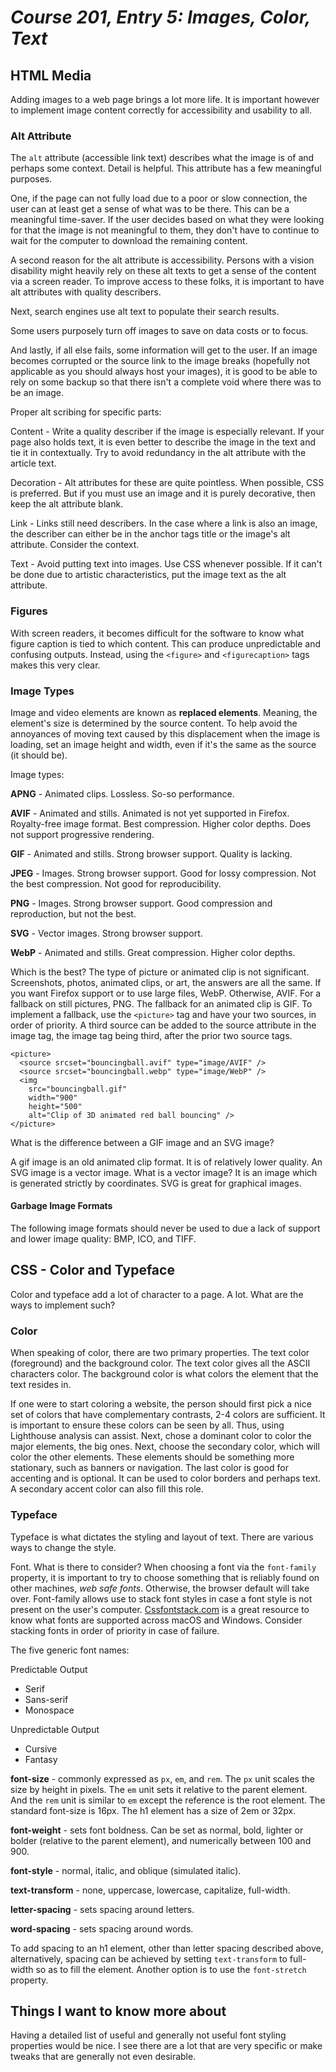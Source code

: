 # *Course 201, Entry 5: Images, Color, Text*

## HTML Media

Adding images to a web page brings a lot more life. It is important however to implement image content correctly for accessibility and usability to all.

### Alt Attribute

The `alt` attribute (accessible link text) describes what the image is of and perhaps some context. Detail is helpful. This attribute has a few meaningful purposes.

One, if the page can not fully load due to a poor or slow connection, the user can at least get a sense of what was to be there. This can be a meaningful time-saver. If the user decides based on what they were looking for that the image is not meaningful to them, they don't have to continue to wait for the computer to download the remaining content.

A second reason for the alt attribute is accessibility. Persons with a vision disability might heavily rely on these alt texts to get a sense of the content via a screen reader. To improve access to these folks, it is important to have alt attributes with quality describers.

Next, search engines use alt text to populate their search results.

Some users purposely turn off images to save on data costs or to focus.

And lastly, if all else fails, some information will get to the user. If an image becomes corrupted or the source link to the image breaks (hopefully not applicable as you should always host your images), it is good to be able to rely on some backup so that there isn't a complete void where there was to be an image.

Proper alt scribing for specific parts:

Content - Write a quality describer if the image is especially relevant. If your page also holds text, it is even better to describe the image in the text and tie it in contextually. Try to avoid redundancy in the alt attribute with the article text.

Decoration - Alt attributes for these are quite pointless. When possible, CSS is preferred. But if you must use an image and it is purely decorative, then keep the alt attribute blank.

Link - Links still need describers. In the case where a link is also an image, the describer can either be in the anchor tags title or the image's alt attribute. Consider the context.

Text - Avoid putting text into images. Use CSS whenever possible. If it can't be done due to artistic characteristics, put the image text as the alt attribute.

### Figures

With screen readers, it becomes difficult for the software to know what figure caption is tied to which content. This can produce unpredictable and confusing outputs. Instead, using the `<figure>` and `<figurecaption>` tags makes this very clear.

### Image Types

Image and video elements are known as **replaced elements**. Meaning, the element's size is determined by the source content. To help avoid the annoyances of moving text caused by this displacement when the image is loading, set an image height and width, even if it's the same as the source (it should be).

Image types:

**APNG** - Animated clips. Lossless. So-so performance.

**AVIF** - Animated and stills. Animated is not yet supported in Firefox. Royalty-free image format. Best compression. Higher color depths. Does not support progressive rendering.

**GIF** - Animated and stills. Strong browser support. Quality is lacking.

**JPEG** - Images. Strong browser support. Good for lossy compression. Not the best compression. Not good for reproducibility.

**PNG** - Images. Strong browser support. Good compression and reproduction, but not the best.

**SVG** - Vector images. Strong browser support.

**WebP** - Animated and stills. Great compression. Higher color depths.

Which is the best? The type of picture or animated clip is not significant. Screenshots, photos, animated clips, or art, the answers are all the same. If you want Firefox support or to use large files, WebP. Otherwise, AVIF. For a fallback on still pictures, PNG. The fallback for an animated clip is GIF. To implement a fallback, use the `<picture>` tag and have your two sources, in order of priority. A third source can be added to the source attribute in the image tag, the image tag being third, after the prior two source tags.

```
<picture>
  <source srcset="bouncingball.avif" type="image/AVIF" />
  <source srcset="bouncingball.webp" type="image/WebP" />
  <img
    src="bouncingball.gif"
    width="900"
    height="500"
    alt="Clip of 3D animated red ball bouncing" />
</picture>
```

What is the difference between a GIF image and an SVG image?

A gif image is an old animated clip format. It is of relatively lower quality. An SVG image is a vector image. What is a vector image? It is an image which is generated strictly by coordinates. SVG is great for graphical images.

#### Garbage Image Formats

The following image formats should never be used to due a lack of support and lower image quality: BMP, ICO, and TIFF.

## CSS - Color and Typeface
Color and typeface add a lot of character to a page. A lot. What are the ways to implement such?

### Color
When speaking of color, there are two primary properties. The text color (foreground) and the background color. The text color gives all the ASCII characters color. The background color is what colors the element that the text resides in.

If one were to start coloring a website, the person should first pick a nice set of colors that have complementary contrasts, 2-4 colors are sufficient. It is important to ensure these colors can be seen by all. Thus, using Lighthouse analysis can assist. Next, chose a dominant color to color the major elements, the big ones. Next, choose the secondary color, which will color the other elements. These elements should be something more stationary, such as banners or navigation. The last color is good for accenting and is optional. It can be used to color borders and perhaps text. A secondary accent color can also fill this role.

### Typeface

Typeface is what dictates the styling and layout of text. There are various ways to change the style.

Font. What is there to consider? When choosing a font via the `font-family` property, it is important to try to choose something that is reliably found on other machines, *web safe fonts*. Otherwise, the browser default will take over. Font-family allows use to stack font styles in case a font style is not present on the user's computer. [Cssfontstack.com](https://www.cssfontstack.com/) is a great resource to know what fonts are supported across macOS and Windows. Consider stacking fonts in order of priority in case of failure.

The five generic font names:

Predictable Output
+ Serif
+ Sans-serif
+ Monospace

Unpredictable Output
+ Cursive
+ Fantasy

**font-size** - commonly expressed as `px`, `em`, and `rem`. The `px` unit scales the size by height in pixels. The `em` unit sets it relative to the parent element. And the `rem` unit is similar to `em` except the reference is the root element. The standard font-size is 16px. The h1 element has a size of 2em or 32px.

**font-weight** - sets font boldness. Can be set as normal, bold, lighter or bolder (relative to the parent element), and numerically between 100 and 900.

**font-style** - normal, italic, and oblique (simulated italic).

**text-transform** - none, uppercase, lowercase, capitalize, full-width.

**letter-spacing** - sets spacing around letters.

**word-spacing** - sets spacing around words.

To add spacing to an h1 element, other than letter spacing described above, alternatively, spacing can be achieved by setting `text-transform` to full-width so as to fill the element. Another option is to use the `font-stretch` property.

## Things I want to know more about
Having a detailed list of useful and generally not useful font styling properties would be nice. I see there are a lot that are very specific or make tweaks that are generally not even desirable.
